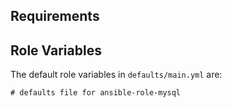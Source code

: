 ## Requirements

## Role Variables

The default role variables in `defaults/main.yml` are:

```{.yaml}
# defaults file for ansible-role-mysql
```
